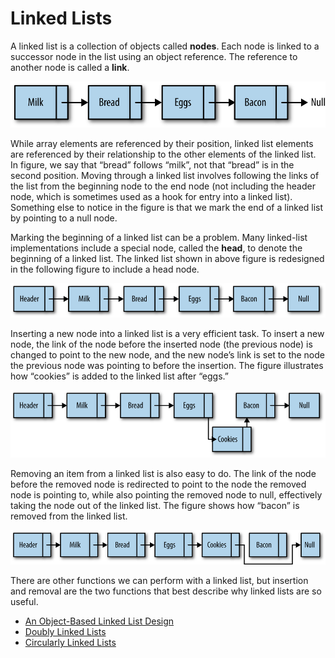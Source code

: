 # Linked Lists

A linked list is a collection of objects called **nodes**. Each node is linked to a successor node in the list using an object reference. The reference to another node is called a **link**.

![A linked list](img/LinkedList.png)

While array elements are referenced by their position, linked list elements are referenced by their relationship to the other elements of the linked list. In figure, we say that “bread” follows “milk”, not that “bread” is in the second position. Moving through a linked list involves following the links of the list from the beginning node to the end node (not including the header node, which is sometimes used as a hook for entry into a linked list). Something else to notice in the figure is that we mark the end of a linked list by pointing to a null node.

Marking the beginning of a linked list can be a problem. Many linked-list implementations include a special node, called the **head**, to denote the beginning of a linked list. The linked list shown in above figure is redesigned in the following figure to include a head node.

![A linked list with a head node](img/LinkedListHead.png)

Inserting a new node into a linked list is a very efficient task. To insert a new node, the link of the node before the inserted node (the previous node) is changed to point to the new node, and the new node’s link is set to the node the previous node was pointing to before the insertion. The figure illustrates how “cookies” is added to the linked list after “eggs.”

![Inserting “cookies” into the linked list](img/LinkedListInsert.png)

Removing an item from a linked list is also easy to do. The link of the node before the removed node is redirected to point to the node the removed node is pointing to, while also pointing the removed node to null, effectively taking the node out of the linked list. The figure shows how “bacon” is removed from the linked list.

![Removing “bacon” from the linked list](img/LinkedListRemove.png)

There are other functions we can perform with a linked list, but insertion and removal are the two functions that best describe why linked lists are so useful.

* [An Object-Based Linked List Design](01_Linked_List_Design)
* [Doubly Linked Lists](02_Doubly_Linked_Lists)
* [Circularly Linked Lists](03_Circularly_Linked_Lists)
